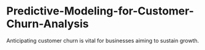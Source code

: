 # Predictive-Modeling-for-Customer-Churn-Analysis
Anticipating customer churn is vital for businesses aiming to sustain growth. 
